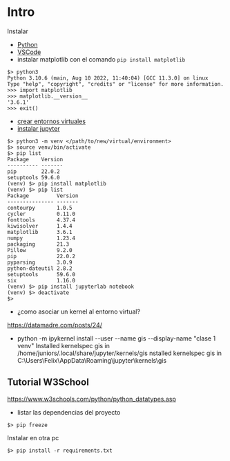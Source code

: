 # Intro

Instalar

- [Python](https://www.python.org/downloads/release/python-3108/)
- [VSCode](https://code.visualstudio.com/download)
- instalar matplotlib con el comando `pip install matplotlib`
```
$> python3
Python 3.10.6 (main, Aug 10 2022, 11:40:04) [GCC 11.3.0] on linux
Type "help", "copyright", "credits" or "license" for more information.
>>> import matplotlib
>>> matplotlib.__version__
'3.6.1'
>>> exit()
```

- [crear entornos virtuales](https://docs.python.org/es/3/library/venv.html)
- [instalar jupyter](https://jupyter.org/install)

```
$> python3 -m venv </path/to/new/virtual/environment>
$> source venv/bin/activate
$> pip list
Package    Version
---------- -------
pip        22.0.2
setuptools 59.6.0
(venv) $> pip install matplotlib
(venv) $> pip list
Package         Version
--------------- -------
contourpy       1.0.5
cycler          0.11.0
fonttools       4.37.4
kiwisolver      1.4.4
matplotlib      3.6.1
numpy           1.23.4
packaging       21.3
Pillow          9.2.0
pip             22.0.2
pyparsing       3.0.9
python-dateutil 2.8.2
setuptools      59.6.0
six             1.16.0
(venv) $> pip install jupyterlab notebook
(venv) $> deactivate
$>
```

- ¿como asociar un kernel al entorno virtual?

https://datamadre.com/posts/24/

- python -m ipykernel install --user --name gis --display-name "clase 1 venv"
Installed kernelspec gis in /home/juniors/.local/share/jupyter/kernels/gis
nstalled kernelspec gis in C:\Users\Felix\AppData\Roaming\jupyter\kernels\gis

## Tutorial W3School

https://www.w3schools.com/python/python_datatypes.asp

- listar las dependencias del proyecto

```
$> pip freeze
```

Instalar en otra pc

```
$> pip install -r requirements.txt
```